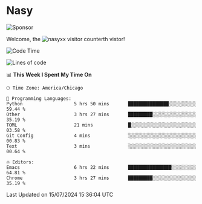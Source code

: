 # Nasy

<!--
<p align="center">
<img height="200" src="https://github-readme-stats.vercel.app/api?username=nasyxx&count_private=true&show_icons=true&theme=dracula&include_all_commits=true"/>
<img height="200" src="https://github-readme-stats.vercel.app/api/top-langs/?username=nasyxx&theme=dracula&hide=html,jupyter+notebook&count_private=true&show_icons=true"/>
</p>

  
----------------
-->

![Sponsor](https://img.shields.io/static/v1.svg?label=Sponsor&message=%E2%9D%A4&logo=GitHub&style=flat&color=pink)
 
Welcome, the ![nasyxx visitor counter](https://count.getloli.com/get/@nasyxx?theme=rule34)th vistor!
 
<!--START_SECTION:waka-->
![Code Time](http://img.shields.io/badge/Code%20Time-4%2C543%20hrs%2025%20mins-blue)

![Lines of code](https://img.shields.io/badge/From%20Hello%20World%20I%27ve%20Written-6.3%20million%20lines%20of%20code-blue)

📊 **This Week I Spent My Time On** 

```text
🕑︎ Time Zone: America/Chicago

💬 Programming Languages: 
Python                   5 hrs 50 mins       ███████████████░░░░░░░░░░   59.44 % 
Other                    3 hrs 27 mins       █████████░░░░░░░░░░░░░░░░   35.19 % 
TOML                     21 mins             █░░░░░░░░░░░░░░░░░░░░░░░░   03.58 % 
Git Config               4 mins              ░░░░░░░░░░░░░░░░░░░░░░░░░   00.83 % 
Text                     3 mins              ░░░░░░░░░░░░░░░░░░░░░░░░░   00.64 % 

🔥 Editors: 
Emacs                    6 hrs 22 mins       ████████████████░░░░░░░░░   64.81 % 
Chrome                   3 hrs 27 mins       █████████░░░░░░░░░░░░░░░░   35.19 % 
```


 Last Updated on 15/07/2024 15:36:04 UTC
<!--END_SECTION:waka-->

<!-- ![visitors](https://visitor-badge.laobi.icu/badge?page_id=nasyxx.nasyxx) -->
